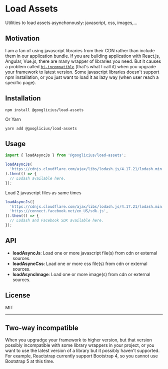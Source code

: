# Load Assets

Utilities to load assets asynchonously: javascript, css, images,...

## Motivation

I am a fan of using javascript libraries from their CDN rather than include them in our application bundle. If you are building application with React.js, Angular, Vue.js, there are many wrapper of libraries you need. But it causes a problem called [`bi-incompatible`](#two-way-incompatible) (that's what I call it) when you upgrade your framework to latest version. Some javascript libraries doesn't support npm installation, or you just want to load it as lazy way (when user reach a specific page).

## Installation

```
npm install @googlicius/load-assets
```

Or Yarn

```
yarn add @googlicius/load-assets
```

## Usage

```javascript
import { loadAsyncJs } from '@googlicius/load-assets';

loadAsyncJs(
  'https://cdnjs.cloudflare.com/ajax/libs/lodash.js/4.17.21/lodash.min.js',
).then(() => {
  // Lodash available here.
});
```

Load 2 javascript files as same times

```javascript
loadAsyncJs([
  'https://cdnjs.cloudflare.com/ajax/libs/lodash.js/4.17.21/lodash.min.js',
  'https://connect.facebook.net/en_US/sdk.js',
]).then(() => {
  // Lodash and Facebook SDK available here.
});
```

## API

- **loadAsyncJs**: Load one or more javascript file(s) from cdn or external sources.
- **loadAsyncCss**: Load one or more css file(s) from cdn or external sources.
- **loadAsyncImage**: Load one or more image(s) from cdn or external sources.

## License

MIT

---

## Two-way incompatible

When you upgradge your framework to higher version, but that version possibly incompatible with some library wrappers in your project, or you want to use the latest version of a library but it possibly haven't supported. For example, Reactstrap currently support Bootstrap 4, so you cannot use Bootstrap 5 at this time.
